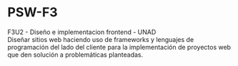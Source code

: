 # PSW-F3
 F3U2 - Diseño e implementacion frontend - UNAD<br/>
 Diseñar sitios web haciendo uso de frameworks y lenguajes de programación del lado del cliente para la implementación de proyectos web que den solución a problemáticas planteadas.
